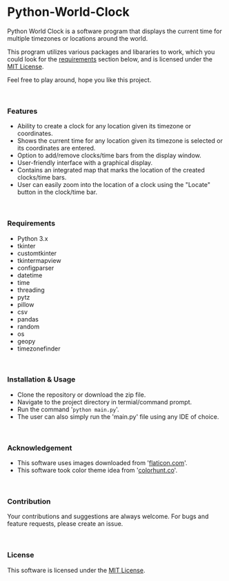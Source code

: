 <h1>Python-World-Clock</h1>

<p>Python World Clock is a software program that displays the current time for multiple timezones or locations around the world.</p>

<p>This program utilizes various packages and libararies to work, which you could look for the <a href = "#Requirements">requirements</a> section below, and is licensed under the <a href = "https://github.com/saiyam-sandhir/Python-World-Clock/blob/master/LICENSE">MIT License</a>.</p>

<p>Feel free to play around, hope you like this project.</p>

</br>

<h3>Features</h3>

- Ability to  create a clock for any location given its timezone or coordinates.
- Shows the current time for any location given its timezone is selected or its coordinates are entered.
- Option to add/remove clocks/time bars from the display window.
- User-friendly interface with a graphical display.
- Contains an integrated map that marks the location of the created clocks/time bars.
- User can easily zoom into the location of a clock using the "Locate" button in the clock/time bar.

</br>

<h3 id = "Requirements">Requirements</h3>

- Python 3.x
- tkinter
- customtkinter
- tkintermapview
- configparser
- datetime
- time
- threading
- pytz
- pillow
- csv
- pandas
- random
- os
- geopy
- timezonefinder

</br>

<h3>Installation & Usage</h3>

- Clone the repository or download the zip file.
- Navigate to the project directory in termial/command prompt.
- Run the command '<code>python main.py</code>'.
- The user can also simply run the 'main.py' file using any IDE of choice.

</br>

<h3>Acknowledgement</h3>

- This software uses images downloaded from '<a href = "https://www.flaticon.com">flaticon.com</a>'.
- This software took color theme idea from '<a href = "https://colorhunt.co/">colorhunt.co</a>'.

</br>

<h3>Contribution</h3>

<p>Your contributions and suggestions are always welcome. For bugs and feature requests, please create an issue.</p>

</br>

<h3>License</h3>

This software is licensed under the <a href = "https://github.com/saiyam-sandhir/Python-World-Clock/blob/master/LICENSE">MIT License</a>.